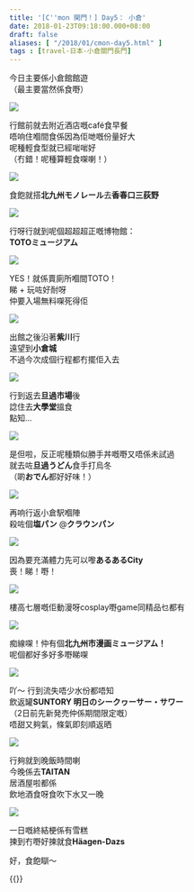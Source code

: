 ```yaml
---
title: '[C''mon 関門！] Day5： 小倉'
date: 2018-01-23T09:18:00.000+08:00
draft: false
aliases: [ "/2018/01/cmon-day5.html" ]
tags : [travel-日本-小倉關門長門]
---
```


今日主要係小倉館館遊  
（最主要當然係食嘢）

[![](https://c1.staticflickr.com/5/4631/38896947155_c5fbb796e9_z.jpg)](https://c1.staticflickr.com/5/4631/38896947155_c5fbb796e9_z.jpg)

行館前就去附近酒店嘅café食早餐  
唔响住嗰間食係因為佢哋嘅份量好大  
呢種輕食型就已經啱啱好  
（冇錯！呢種算輕食㗎喇！）

[![](https://c1.staticflickr.com/5/4615/38896945415_a98faeeefa_z.jpg)](https://c1.staticflickr.com/5/4615/38896945415_a98faeeefa_z.jpg)

食飽就搭**北九州モノレール**去**香春口三荻野**

[![](https://c1.staticflickr.com/5/4621/25923482308_b63f1fa90d_z.jpg)](https://c1.staticflickr.com/5/4621/25923482308_b63f1fa90d_z.jpg)

行呀行就到呢個超超超正嘅博物館：  
**TOTOミュージアム**

[![](https://c1.staticflickr.com/5/4708/25923480188_76741432ed_z.jpg)](https://c1.staticflickr.com/5/4708/25923480188_76741432ed_z.jpg)

YES！就係賣廁所嗰間TOTO！  
睇 + 玩咗好耐呀  
仲要入場無料㗎死得佢

[![](https://c1.staticflickr.com/5/4675/25923745408_66b582c182_z.jpg)](https://c1.staticflickr.com/5/4675/25923745408_66b582c182_z.jpg)

出館之後沿著**紫川**行  
遠望到**小倉城**  
不過今次成個行程都冇擺佢入去

[![](https://c1.staticflickr.com/5/4756/39086104664_71a773bffd_z.jpg)](https://c1.staticflickr.com/5/4756/39086104664_71a773bffd_z.jpg)

行到返去**旦過市場**後  
諗住去**大學堂**搵食  
點知...

[![](https://c1.staticflickr.com/5/4701/25923744988_a7a468ef83_z.jpg)](https://c1.staticflickr.com/5/4701/25923744988_a7a468ef83_z.jpg)

是但啦，反正呢種類似勝手丼嘅嘢又唔係未試過  
就去咗**旦過うどん**食手打烏冬  
（啲**おでん**都好好味！）

[![](https://c1.staticflickr.com/5/4650/25923826078_31c33a1f11_z.jpg)](https://c1.staticflickr.com/5/4650/25923826078_31c33a1f11_z.jpg)

再响行返小倉駅嗰陣  
殺咗個**塩パン** @**クラウンパン**

[![](https://c1.staticflickr.com/5/4675/39796245391_0b9b80b32b_z.jpg)](https://c1.staticflickr.com/5/4675/39796245391_0b9b80b32b_z.jpg)

因為要充滿體力先可以嚟**あるあるCity**  
喪！睇！嘢！

[![](https://c1.staticflickr.com/5/4650/24926039147_1539534b37_z.jpg)](https://c1.staticflickr.com/5/4650/24926039147_1539534b37_z.jpg)

樓高七層嘅佢動漫呀cosplay嘢game同精品乜都有

[![](https://c1.staticflickr.com/5/4714/24926040957_64477dac53_z.jpg)](https://c1.staticflickr.com/5/4714/24926040957_64477dac53_z.jpg)

痴線㗎！仲有個**北九州市漫画ミュージアム！**  
呢個都好多好多嘢睇㗎

[![](https://c1.staticflickr.com/5/4723/39764692462_7c45d6b757_z.jpg)](https://c1.staticflickr.com/5/4723/39764692462_7c45d6b757_z.jpg)

吖～ 行到流失唔少水份都唔知  
飲返罐**SUNTORY 明日のシークヮーサー・サワー**  
（2日前先新発売仲係期間限定嘅）  
唔甜又夠氣，條氣即刻順返晒

[![](https://c1.staticflickr.com/5/4608/39764810672_d380cffba4_z.jpg)](https://c1.staticflickr.com/5/4608/39764810672_d380cffba4_z.jpg)

行夠就到晚飯時間喇  
今晚係去**TAITAN**  
居酒屋啦都係  
飲地酒食呀食吹下水又一晚

[![](https://c1.staticflickr.com/5/4664/39796585431_2292d9ac74_z.jpg)](https://c1.staticflickr.com/5/4664/39796585431_2292d9ac74_z.jpg)

一日嘅終結梗係有雪糕  
揀到冇嘢好揀就食**Häagen-Dazs**

  

  

好，食飽瞓～  
  

{{<kanmon>}}
